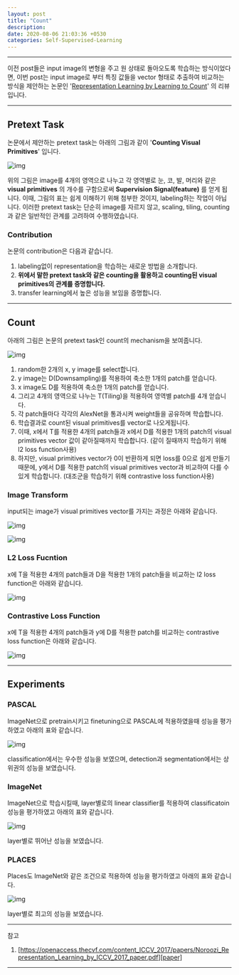 ```yaml
---
layout: post
title: "Count"
description:
date: 2020-08-06 21:03:36 +0530
categories: Self-Supervised-Learning
---
```

---

이전 post들은 input image의 변형을 주고 원 상태로 돌아오도록 학습하는 방식이었다면, 이번 post는 input image로 부터 특징 값들을 vector 형태로 추출하여 비교하는 방식을 제안하는 논문인 '[Representation Learning by Learning to Count][paper]' 의 리뷰입니다.

---

## Pretext Task

논문에서 제안하는 pretext task는 아래의 그림과 같이 '**Counting Visual Primitives**' 입니다.

![img](https://i.imgur.com/450y4TP.png)

위의 그림은 image를 4개의 영역으로 나누고 각 영역별로 눈, 코, 발, 머리와 같은 **visual primitives** 의 개수를 구함으로써 **Supervision Signal(feature)** 를 얻게 됩니다. 이때, 그림의 표는 쉽게 이해하기 위해 첨부한 것이지, labeling하는 작업이 아닙니다. 이러한 pretext task는 단순히 image를 자르지 않고, scaling, tiling, counting과 같은 일반적인 관계를 고려하여 수행하였습니다.

### Contribution

논문의 contribution은 다음과 같습니다.
1. labeling없이 representation을 학습하는 새로운 방법을 소개합니다.
1. **위에서 말한 pretext task와 같은 counting을 활용하고 counting된 visual primitives의 관계를 증명합니다.**
1. transfer learning에서 높은 성능을 보임을 증명합니다.

---

## Count

아래의 그림은 논문의 pretext task인 count의 mechanism을 보여줍니다.

![img](https://i.imgur.com/Cl87ASi.png)

1. random한 2개의 x, y image를 select합니다.
1. y image는 D(Downsampling)를 적용하여 축소한 1개의 patch를 얻습니다.
1. x image도 D를 적용하여 축소한 1개의 patch를 얻습니다.
1. 그리고 4개의 영역으로 나누는 T(Tiling)을 적용하여 영역별 patch를 4개 얻습니다.
1. 각 patch들마다 각각의 AlexNet을 통과시켜 weight들을 공유하며 학습합니다.
1. 학습결과로 count된 visual primitives를 vector로 나오게됩니다.
1. 이때, x에서 T를 적용한 4개의 patch들과 x에서 D를 적용한 1개의 patch의 visual primitives vector 값이 같아질때까지 학습합니다. (같이 질때까지 학습하기 위해 l2 loss function사용)
1. 하지만, visual primitives vector가 0이 반환하게 되면 loss를 0으로 쉽게 만들기 때문에, y에서 D를 적용한 patch의 visual primitives vector과 비교하여 다를 수 있게 학습합니다. (대조군을 학습하기 위해 contrastive loss function사용)

### Image Transform

input되는 image가 visual primitives vector를 가지는 과정은 아래와 같습니다.

![img](https://i.imgur.com/WYkka9Q.png)

![img](https://i.imgur.com/JHAAgfp.png)

### L2 Loss Fucntion

x에 T을 적용한 4개의 patch들과 D을 적용한 1개의 patch들을 비교하는 l2 loss function은 아래와 같습니다.

![img](https://i.imgur.com/3iTS52t.png)

### Contrastive Loss Function

x에 T을 적용한 4개의 patch들과 y에 D를 적용한 patch를 비교하는 contrastive loss function은 아래와 같습니다.

![img](https://i.imgur.com/MxV8SfR.png)


---

## Experiments

### PASCAL

ImageNet으로 pretrain시키고 finetuning으로 PASCAL에 적용하였을때 성능을 평가하였고 아래의 표와 같습니다.

![img](https://i.imgur.com/XIKHhJa.png)

classification에서는 우수한 성능을 보였으며, detection과 segmentation에서는 상위권의 성능을 보였습니다.

### ImageNet

ImageNet으로 학습시킬때, layer별로의 linear classifier를 적용하여 classificatoin 성능을 평가하였고 아래의 표와 같습니다.

![img](https://i.imgur.com/2BvG8FF.png)

layer별로 뛰어난 성능을 보였습니다.

### PLACES

Places도 ImageNet와 같은 조건으로 적용하여 성능을 평가하였고 아래의 표와 같습니다.

![img](https://i.imgur.com/j00v5hq.png)

layer별로 최고의 성능을 보였습니다.

---

참고
1. [https://openaccess.thecvf.com/content_ICCV_2017/papers/Noroozi_Representation_Learning_by_ICCV_2017_paper.pdf][paper]

---

[paper]: https://openaccess.thecvf.com/content_ICCV_2017/papers/Noroozi_Representation_Learning_by_ICCV_2017_paper.pdf
